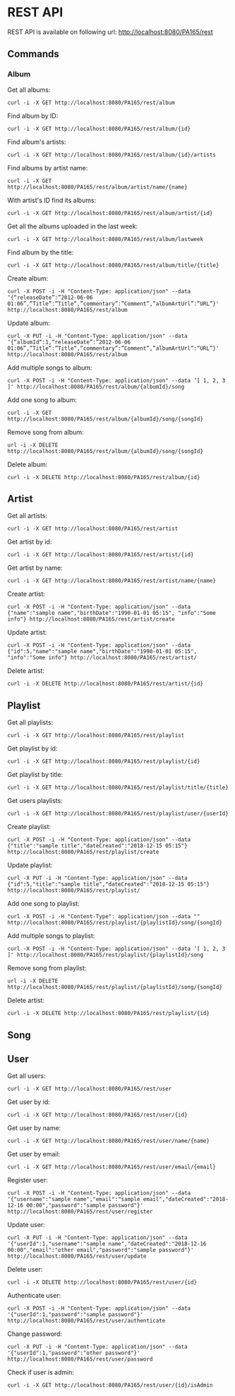 # REST API

REST API is available on following url: [http://localhost:8080/PA165/rest](http://localhost:8080/PA165/rest)

## Commands

### Album

Get all albums:

```
curl -i -X GET http://localhost:8080/PA165/rest/album
```

Find album by ID:

```
curl -i -X GET http://localhost:8080/PA165/rest/album/{id}
```

Find album's artists:

```
curl -i -X GET http://localhost:8080/PA165/rest/album/{id}/artists
```

Find albums by artist name:

```
curl -i -X GET http://localhost:8080/PA165/rest/album/artist/name/{name}
```

With artist's ID find its albums:

```
curl -i -X GET http://localhost:8080/PA165/rest/album/artist/{id}
```

Get all the albums uploaded in the last week:

```
curl -i -X GET http://localhost:8080/PA165/rest/album/lastweek

```
Find album by the title:

```
curl -i -X GET http://localhost:8080/PA165/rest/album/title/{title}
```

Create album:

```
curl -X POST -i -H "Content-Type: application/json" --data ‘{“releaseDate”:”2012-06-06 01:06”,”Title”:”Title“,”commentary”:”Comment”,”albumArtUrl”:”URL”}' http://localhost:8080/PA165/rest/album
```

Update album:

```
curl -X PUT -i -H "Content-Type: application/json" --data ‘{“albumId“:1,“releaseDate”:”2012-06-06 01:06”,”Title”:”Title“,”commentary”:”Comment”,”albumArtUrl”:”URL”}' http://localhost:8080/PA165/rest/album
```

Add multiple songs to album:

```
curl -X POST -i -H "Content-Type: application/json" --data ‘[ 1, 2, 3 ]' http://localhost:8080/PA165/rest/album/{albumId}/song
```

Add one song to album:

```
curl -i -X GET http://localhost:8080/PA165/rest/album/{albumId}/song/{songId}
```

Remove song from album:

```
url -i -X DELETE http://localhost:8080/PA165/rest/album/{albumId}/song/{songId}
```

Delete album:

```
curl -i -X DELETE http://localhost:8080/PA165/rest/album/{id}
```

## Artist

Get all artists:

```
curl -i -X GET http://localhost:8080/PA165/rest/artist
```

Get artist by id:

```
curl -i -X GET http://localhost:8080/PA165/rest/artist/{id}
```

Get artist by name:

```
curl -i -X GET http://localhost:8080/PA165/rest/artist/name/{name}
```

Create artist:

```
curl -X POST -i -H "Content-Type: application/json" --data {"name":"sample name","birthDate":"1990-01-01 05:15", "info":"Some info"} http://localhost:8080/PA165/rest/artist/create
```

Update artist:

```
curl -X POST -i -H "Content-Type: application/json" --data {"id":5,"name":"sample name","birthDate":"1990-01-01 05:15", "info":"Some info"} http://localhost:8080/PA165/rest/artist/
```

Delete artist:

```
curl -i -X DELETE http://localhost:8080/PA165/rest/artist/{id}
```

## Playlist

Get all playlists:

```
curl -i -X GET http://localhost:8080/PA165/rest/playlist
```

Get playlist by id:

```
curl -i -X GET http://localhost:8080/PA165/rest/playlist/{id}
```

Get playlist by title:

```
curl -i -X GET http://localhost:8080/PA165/rest/playlist/title/{title}
```

Get users playlists:

```
curl -i -X GET http://localhost:8080/PA165/rest/playlist/user/{userId}
```

Create playlist:

```
curl -X POST -i -H "Content-Type: application/json" --data {"title":"sample title","dateCreated":"2018-12-15 05:15"} http://localhost:8080/PA165/rest/playlist/create
```

Update playlist:

```
curl -X PUT -i -H "Content-Type: application/json" --data {"id":5,"title":"sample title","dateCreated":"2018-12-15 05:15"} http://localhost:8080/PA165/rest/playlist/
```

Add one song to playlist:

```
curl -X POST -i -H "Content-Type": application/json --data "" http://localhost:8080/PA165/rest/playlist/{playlistId}/song/{songId}
```

Add multiple songs to playlist:
 ```
curl -X POST -i -H "Content-Type: application/json" --data ‘[ 1, 2, 3 ]' http://localhost:8080/PA165/rest/playlist/{playlistId}/song
```

Remove song from playlist:

```
url -i -X DELETE http://localhost:8080/PA165/rest/playlist/{playlistId}/song/{songId}
```

Delete artist:

```
curl -i -X DELETE http://localhost:8080/PA165/rest/playlist/{id}
```

## Song

## User

Get all users:

```
curl -i -X GET http://localhost:8080/PA165/rest/user
```

Get user by id:

```
curl -i -X GET http://localhost:8080/PA165/rest/user/{id}
```

Get user by name:

```
curl -i -X GET http://localhost:8080/PA165/rest/user/name/{name}
```

Get user by email:

```
curl -i -X GET http://localhost:8080/PA165/rest/user/email/{email}
```

Register user:

```
curl -X POST -i -H "Content-Type: application/json" --data '{"username":"sample name","email":"sample email","dateCreated":"2018-12-16 00:00","password":"sample password"}' http://localhost:8080/PA165/rest/user/register
```

Update user:

```
curl -X PUT -i -H "Content-Type: application/json" --data '{"userId":1,"username":"sample name","dateCreated":"2018-12-16 00:00","email":"other email","password":"sample password"}' http://localhost:8080/PA165/rest/user/update
```

Delete user:

```
curl -i -X DELETE http://localhost:8080/PA165/rest/user/{id}
```

Authenticate user:

```
curl -X POST -i -H "Content-Type: application/json" --data '{"userId":1,"password":"sample password"}' http://localhost:8080/PA165/rest/user/authenticate
```

Change password:

```
curl -X PUT -i -H "Content-Type: application/json" --data '{"userId":1,"password":"other password"}' http://localhost:8080/PA165/rest/user/password
```

Check if user is admin:

```
curl -i -X GET http://localhost:8080/PA165/rest/user/{id}/isAdmin
```

